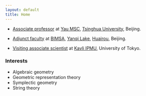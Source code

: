 ```yaml
---
layout: default
title: Home
---
```


<p></p>

<p></p>

- [Associate professor](http://ymsc.tsinghua.edu.cn/cn/content/show/170-155.html) at <a href="http://ymsc.tsinghua.edu.cn/en">Yau MSC</a>, <a href="http://www.tsinghua.edu.cn/publish/thu2018en/index.html">Tsinghua University</a>, Beijing.

- <a href="http://www.bimsa.cn/jyry">Adjunct faculty</a> at <a href="http://www.bimsa.cn/wzsy">BIMSA</a>, <a href="https://www.travelchinaguide.com/attraction/beijing/yanqi-lake.htm">Yanqi Lake</a>, <a href="https://www.travelchinaguide.com/cityguides/beijing/huairou-district/">Huairou</a>, Beijing.

- <a href="https://db.ipmu.jp/member/personal/4007en.html">Visiting associate scientist</a> at <a href="http://www.ipmu.jp/">Kavli IPMU</a>, University of Tokyo.

### Interests

- Algebraic geometry
- Geometric representation theory
- Symplectic geometry
- String theory
